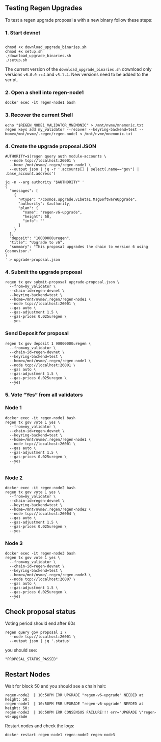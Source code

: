 ## Testing Regen Upgrades
To test a regen upgrade proposal a with a new binary follow
these steps:

### 1. Start devnet
```shell

chmod +x download_upgrade_binaries.sh
chmod +x setup.sh
./download_upgrade_binaries.sh
./setup.sh
```
The current version of the  `download_upgrade_binaries.sh` download only
versions `v6.0.0-rc4` and `v5.1.4`. New versions need to be added to the script.

### 2. Open a shell into regen-node1
```shell
docker exec -it regen-node1 bash
```
### 3. Recover the current Shell
```shell
echo "$REGEN_NODE1_VALIDATOR_MNEMONIC" > /mnt/nvme/mnemonic.txt
regen keys add my_validator --recover --keyring-backend=test --home=/mnt/nvme/.regen/regen-node1 < /mnt/nvme/mnemonic.txt

````
### 4. Create the upgrade proposal JSON
```shell
AUTHORITY=$(regen query auth module-accounts \
  --node tcp://localhost:26001 \
  --home /mnt/nvme/.regen/regen-node1 \
  --output json | jq -r '.accounts[] | select(.name=="gov") | .base_account.address')

jq -n --arg authority "$AUTHORITY" '
{
  "messages": [
    {
      "@type": "/cosmos.upgrade.v1beta1.MsgSoftwareUpgrade",
      "authority": $authority,
      "plan": {
        "name": "regen-v6-upgrade",
        "height": 50,
        "info": ""
      }
    }
  ],
  "deposit": "10000000uregen",
  "title": "Upgrade to v6",
  "summary": "This proposal upgrades the chain to version 6 using Cosmovisor."
}
' > upgrade-proposal.json

```

### 4. Submit the upgrade proposal
```shell
regen tx gov submit-proposal upgrade-proposal.json \
  --from=my_validator \
  --chain-id=regen-devnet \
  --keyring-backend=test \
  --home=/mnt/nvme/.regen/regen-node1 \
  --node tcp://localhost:26001 \
  --gas auto \
  --gas-adjustment 1.5 \
  --gas-prices 0.025uregen \
  --yes
```
### Send Deposit for proposal
```shell
regen tx gov deposit 1 90000000uregen \
  --from=my_validator \
  --chain-id=regen-devnet \
  --keyring-backend=test \
  --home=/mnt/nvme/.regen/regen-node1 \
  --node tcp://localhost:26001 \
  --gas auto \
  --gas-adjustment 1.5 \
  --gas-prices 0.025uregen \
  --yes
```

### 5. Vote “Yes” from all validators

### Node 1
```shell
docker exec -it regen-node1 bash
regen tx gov vote 1 yes \
  --from=my_validator \
  --chain-id=regen-devnet \
  --keyring-backend=test \
  --home=/mnt/nvme/.regen/regen-node1 \
  --node tcp://localhost:26001 \
  --gas auto \
  --gas-adjustment 1.5 \
  --gas-prices 0.025uregen \
  --yes


```

### Node 2
```shell
docker exec -it regen-node2 bash
regen tx gov vote 1 yes \
  --from=my_validator \
  --chain-id=regen-devnet \
  --keyring-backend=test \
  --home=/mnt/nvme/.regen/regen-node2 \
  --node tcp://localhost:26004 \
  --gas auto \
  --gas-adjustment 1.5 \
  --gas-prices 0.025uregen \
  --yes

```

### Node 3
```shell
docker exec -it regen-node3 bash
regen tx gov vote 1 yes \
  --from=my_validator \
  --chain-id=regen-devnet \
  --keyring-backend=test \
  --home=/mnt/nvme/.regen/regen-node3 \
  --node tcp://localhost:26007 \
  --gas auto \
  --gas-adjustment 1.5 \
  --gas-prices 0.025uregen \
  --yes

```

## Check proposal status
Voting period should end after 60s
```shell
regen query gov proposal 1 \
  --node tcp://localhost:26001 \
  --output json | jq '.status'

```
you should see:
```text
"PROPOSAL_STATUS_PASSED"
```

## Restart Nodes
Wait for block 50 and you should see a chain halt:
```shell
regen-node2  | 10:58PM ERR UPGRADE "regen-v6-upgrade" NEEDED at height: 50: 
regen-node1  | 10:58PM ERR UPGRADE "regen-v6-upgrade" NEEDED at height: 50: 
regen-node2  | 10:58PM ERR CONSENSUS FAILURE!!! err="UPGRADE \"regen-v6-upgrade
```
Restart nodes and check the logs:
```shell
docker restart regen-node1 regen-node2 regen-node3
```